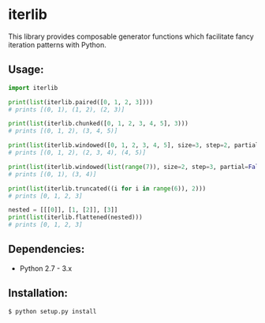 iterlib
======
This library provides composable generator functions which facilitate fancy
iteration patterns with Python.

## Usage:
```python
import iterlib

print(list(iterlib.paired([0, 1, 2, 3])))
# prints [(0, 1), (1, 2), (2, 3)]

print(list(iterlib.chunked([0, 1, 2, 3, 4, 5], 3)))
# prints [(0, 1, 2), (3, 4, 5)]

print(list(iterlib.windowed([0, 1, 2, 3, 4, 5], size=3, step=2, partial=True)))
# prints [(0, 1, 2), (2, 3, 4), (4, 5)]

print(list(iterlib.windowed(list(range(7)), size=2, step=3, partial=False)))
# prints [(0, 1), (3, 4)]

print(list(iterlib.truncated((i for i in range(6)), 2)))
# prints [0, 1, 2, 3]

nested = [[[0]], [1, [2]], [3]]
print(list(iterlib.flattened(nested)))
# prints [0, 1, 2, 3]
```

## Dependencies:
* Python 2.7 - 3.x

## Installation:
```bash
$ python setup.py install
```
